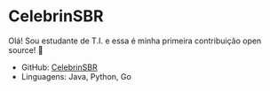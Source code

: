 # CelebrinSBR

Olá! Sou estudante de T.I. e essa é minha primeira contribuição open source! 🚀

- GitHub: [CelebrinSBR](https://github.com/CelebrinSBR)
- Linguagens: Java, Python, Go
